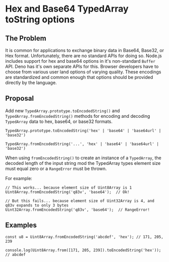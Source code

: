 # Hex and Base64 TypedArray toString options

## The Problem

It is common for applications to exchange binary data in Base64, Base32, or Hex format. Unfortunately, there are no standard APIs for doing so. Node.js includes support for hex and base64 options in it's non-standard `Buffer` API. Deno has it's own separate APIs for this. Browser developers have to choose from various user land options of varying quality. These encodings are standardized and common enough that options should be provided directly by the language.

## Proposal

Add new `TypedArray.prototype.toEncodedString()` and `TypedArray.fromEncodedString()` methods for encoding and decoding `TypedArray` data to hex, base64, or base32 formats.

```
TypedArray.prototype.toEncodedString('hex' | 'base64' | 'base64url' | 'base32')

TypedArray.fromEncodedString('...', 'hex' | 'base64' | 'base64url' | 'base32')
```

When using `fromEncodedString()` to create an instance of a `TypedArray`, the decoded length of the input string mod the TypedArray types element size must equal zero or a `RangeError` must be thrown.

For example:

```
// This works... because element size of Uint8Array is 1
Uint8Array.fromEncodedString('q83v', 'base64');  // Ok!

// But this fails... because element size of Uint32Array is 4, and q83v expands to only 3 bytes
Uint32Array.fromEncodedString('q83v', 'base64');  // RangeError!
```

## Examples

```
const u8 = Uint8Array.fromEncodedString('abcdef', 'hex'); // 171, 205, 239

console.log(Uint8Array.from([171, 205, 239]).toEncodedString('hex')); // abcdef
```
